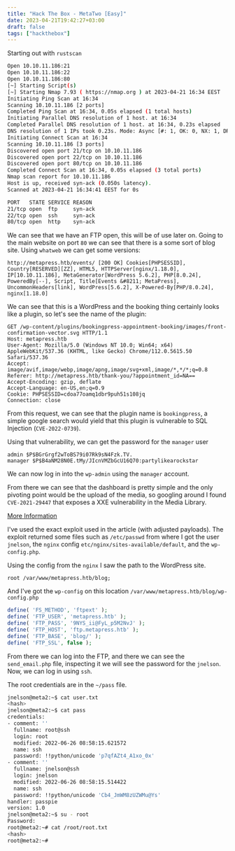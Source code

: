 ```yaml
---
title: "Hack The Box - MetaTwo [Easy]"
date: 2023-04-21T19:42:27+03:00
draft: false
tags: ["hackthebox"]
---
```


Starting out with `rustscan`

```bash
Open 10.10.11.186:21
Open 10.10.11.186:22
Open 10.10.11.186:80
[~] Starting Script(s)
[~] Starting Nmap 7.93 ( https://nmap.org ) at 2023-04-21 16:34 EEST
Initiating Ping Scan at 16:34
Scanning 10.10.11.186 [2 ports]
Completed Ping Scan at 16:34, 0.05s elapsed (1 total hosts)
Initiating Parallel DNS resolution of 1 host. at 16:34
Completed Parallel DNS resolution of 1 host. at 16:34, 0.23s elapsed
DNS resolution of 1 IPs took 0.23s. Mode: Async [#: 1, OK: 0, NX: 1, DR: 0, SF: 0, TR: 1, CN: 0]
Initiating Connect Scan at 16:34
Scanning 10.10.11.186 [3 ports]
Discovered open port 21/tcp on 10.10.11.186
Discovered open port 22/tcp on 10.10.11.186
Discovered open port 80/tcp on 10.10.11.186
Completed Connect Scan at 16:34, 0.05s elapsed (3 total ports)
Nmap scan report for 10.10.11.186
Host is up, received syn-ack (0.050s latency).
Scanned at 2023-04-21 16:34:41 EEST for 0s

PORT   STATE SERVICE REASON
21/tcp open  ftp     syn-ack
22/tcp open  ssh     syn-ack
80/tcp open  http    syn-ack
```

We can see that we have an FTP open, this will be of use later on. Going to the main website on port `80` we can see that there is a some sort of blog site. Using `whatweb` we can get some versions:

```
http://metapress.htb/events/ [200 OK] Cookies[PHPSESSID], Country[RESERVED][ZZ], HTML5, HTTPServer[nginx/1.18.0], IP[10.10.11.186], MetaGenerator[WordPress 5.6.2], PHP[8.0.24], PoweredBy[--], Script, Title[Events &#8211; MetaPress], UncommonHeaders[link], WordPress[5.6.2], X-Powered-By[PHP/8.0.24], nginx[1.18.0]
```

We can see that this is a WordPress and the booking thing certainly looks like a plugin, so let's see the name of the plugin:

```
GET /wp-content/plugins/bookingpress-appointment-booking/images/front-confirmation-vector.svg HTTP/1.1
Host: metapress.htb
User-Agent: Mozilla/5.0 (Windows NT 10.0; Win64; x64) AppleWebKit/537.36 (KHTML, like Gecko) Chrome/112.0.5615.50 Safari/537.36
Accept: image/avif,image/webp,image/apng,image/svg+xml,image/*,*/*;q=0.8
Referer: http://metapress.htb/thank-you/?appointment_id=NA==
Accept-Encoding: gzip, deflate
Accept-Language: en-US,en;q=0.9
Cookie: PHPSESSID=cdoa77oamq1dbr9puh51s108jq
Connection: close
```

From this request, we can see that the plugin name is `bookingpress`, a simple google search would yield that this plugin is vulnerable to SQL Injection (`CVE-2022-0739`).

Using that vulnerability, we can get the password for the `manager` user

```
admin $P$BGrGrgf2wToBS79i07Rk9sN4Fzk.TV.
manager $P$B4aNM28N0E.tMy/JIcnVMZbGcU16Q70:partylikearockstar
```

We can now log in into the `wp-admin` using the `manager` account.

From there we can see that the dashboard is pretty simple and the only pivoting point would be the upload of the media, so googling around I found `CVE-2021-29447` that exposes a XXE vulnerability in the Media Library.

[More Information](https://blog.wpsec.com/wordpress-xxe-in-media-library-cve-2021-29447/)

I've used the exact exploit used in the article (with adjusted payloads). The exploit returned some files such as `/etc/passwd` from where I got the user `jnelson`, the `nginx` config `etc/nginx/sites-available/default`, and the `wp-config.php`. 

Using the config from the `nginx` I saw the path to the WordPress site.

```
root /var/www/metapress.htb/blog;
```

And I've got the `wp-config` on this location `/var/www/metapress.htb/blog/wp-config.php`

```php
define( 'FS_METHOD', 'ftpext' );
define( 'FTP_USER', 'metapress.htb' );
define( 'FTP_PASS', '9NYS_ii@FyL_p5M2NvJ' );
define( 'FTP_HOST', 'ftp.metapress.htb' );
define( 'FTP_BASE', 'blog/' );
define( 'FTP_SSL', false );
```

From there we can log into the FTP, and there we can see the `send_email.php` file, inspecting it we will see the password for the `jnelson`. Now, we can log in using `ssh`. 

The root credentials are in the `~/pass` file.

```bash
jnelson@meta2:~$ cat user.txt
<hash>
jnelson@meta2:~$ cat pass
credentials:
- comment: ''
  fullname: root@ssh
  login: root
  modified: 2022-06-26 08:58:15.621572
  name: ssh
  password: !!python/unicode 'p7qfAZt4_A1xo_0x'
- comment: ''
  fullname: jnelson@ssh
  login: jnelson
  modified: 2022-06-26 08:58:15.514422
  name: ssh
  password: !!python/unicode 'Cb4_JmWM8zUZWMu@Ys'
handler: passpie
version: 1.0
jnelson@meta2:~$ su - root
Password: 
root@meta2:~# cat /root/root.txt
<hash>
root@meta2:~# 
```
